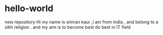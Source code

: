 # hello-world
new repository 
Hi my name is simran kaur  ,i am from india , and belong to a sikh religion .
and my aim is to become best do best in IT field
